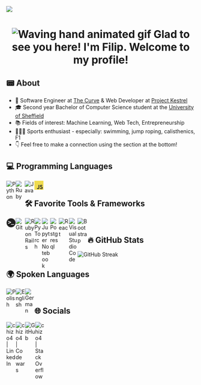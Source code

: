 ![](https://visitcount.itsvg.in/api?id=chizo4&label=Profile%20Views&color=12&icon=1&pretty=true)

##

<h1 align="center">
  <img src="https://raw.githubusercontent.com/nixin72/nixin72/master/wave.gif" 
   alt="Waving hand animated gif"
   height="45"
   width="45" />
  Glad to see you here! I'm Filip. Welcome to my profile!
</h1>

## 📟 About
- 🚀 Software Engineer at [The Curve](https://thecurve.io/) & Web Developer at [Project Kestrel](https://www.linkedin.com/company/project-kestrel/mycompany/)
- 🎓 Second year Bachelor of Computer Science student at the [University of Sheffield](https://www.sheffield.ac.uk/)
- 📚 Fields of interest: Machine Learning, Web Tech, Entrepreneurship
- 🏊🏼‍♂️ Sports enthusiast - especially: swimming, jump roping, calisthenics, F1
- 👇 Feel free to make a connection using the section at the bottom!

## 💻 Programming Languages
[<img align="left" alt="Python" width="25px" src="https://cdn.picpng.com/logo/language-logo-python-44976.png" />][python]
[<img align="left" alt="Ruby" width="24px" src="https://upload.wikimedia.org/wikipedia/commons/thumb/7/73/Ruby_logo.svg/1200px-Ruby_logo.svg.png" />][ruby]
[<img align="left" alt="Java" width="26px" src="https://cdn4.iconfinder.com/data/icons/logos-and-brands/512/181_Java_logo_logos-512.png" />][java]
[<img align="left" alt="JavaScript" width="24px" src="https://raw.githubusercontent.com/github/explore/80688e429a7d4ef2fca1e82350fe8e3517d3494d/topics/javascript/javascript.png" />][javascript]

<br/>

## 🛠️ Favorite Tools & Frameworks
[<img align="left" alt="Terminal" width="25px" src="https://raw.githubusercontent.com/github/explore/80688e429a7d4ef2fca1e82350fe8e3517d3494d/topics/terminal/terminal.png" />][terminal]
[<img align="left" alt="Git" width="25px" src="https://git-scm.com/images/logos/downloads/Git-Icon-1788C.png" />][git]
[<img align="left" alt="Ruby on Rails" width="25px" src="https://www.spaceo.ca/wp-content/uploads/2020/12/startup_log.svg" />][ruby_on_rails]
[<img align="left" alt="PyTorch" width="20px" src="https://upload.wikimedia.org/wikipedia/commons/thumb/1/10/PyTorch_logo_icon.svg/640px-PyTorch_logo_icon.svg.png" />][pytorch]
[<img align="left" alt="Jupyter Notebook" width="22px" src="https://upload.wikimedia.org/wikipedia/commons/thumb/3/38/Jupyter_logo.svg/1200px-Jupyter_logo.svg.png" />][jupyter]
[<img align="left" alt="Postgresql" width="23px" src="https://upload.wikimedia.org/wikipedia/commons/thumb/2/29/Postgresql_elephant.svg/1985px-Postgresql_elephant.svg.png" />][postgre]
[<img align="left" alt="React" width="27px" src="https://upload.wikimedia.org/wikipedia/commons/thumb/a/a7/React-icon.svg/2300px-React-icon.svg.png" />][react]
[<img align="left" alt="Visual Studio Code" width="23px" src="https://upload.wikimedia.org/wikipedia/commons/thumb/9/9a/Visual_Studio_Code_1.35_icon.svg/2048px-Visual_Studio_Code_1.35_icon.svg.png" />][vs]
[<img align="left" alt="Bootstrap" width="27px" src="https://upload.wikimedia.org/wikipedia/commons/thumb/b/b2/Bootstrap_logo.svg/1280px-Bootstrap_logo.svg.png" />][bootstrap]

<br/>

## 🔥 GitHub Stats
![GitHub Streak](http://github-readme-streak-stats.herokuapp.com?user=chizo4&theme=dark&background=000000)

## 🌍 Spoken Languages
<img align="left" alt="Polish" width="25px" src="https://cdn-icons-png.flaticon.com/512/197/197529.png" />
<img align="left" alt="English" width="25px" src="https://cdn-icons-png.flaticon.com/512/197/197374.png" />
<img align="left" alt="German" width="25px" src="https://cdn-icons-png.flaticon.com/512/197/197571.png" />

<br/>

## 🌐 Socials
[<img align="left" alt="chizo4 | LinkedIn" width="25px" src="https://cdn-icons-png.flaticon.com/512/174/174857.png" />][linkedin]
[<img align="left" alt="chizo4 | Codewars" width="25px" src="https://docs.codewars.com/logo.svg" />][codewars]
[<img align="left" alt="GitHub" width="27px" src="https://github.githubassets.com/images/modules/logos_page/Octocat.png" />][github]
[<img align="left" alt="chizo4 | StackOverflow" width="25px" src="https://upload.wikimedia.org/wikipedia/commons/thumb/e/ef/Stack_Overflow_icon.svg/768px-Stack_Overflow_icon.svg.png" />][stackoverflow]

<!--LINKS-->
[python]: https://www.python.org/about/
[ruby]: https://www.ruby-lang.org/en/about/
[java]: https://www.java.com/en/download/help/whatis_java.html
[javascript]: https://developer.mozilla.org/en-US/docs/Web/JavaScript

[vs]: https://code.visualstudio.com/docs/editor/whyvscode
[terminal]: https://www.linuxjournal.com/content/linux-command-line-interface-introduction-guide
[git]: https://git-scm.com/about
[ruby_on_rails]: https://rubyonrails.org/
[react]: https://reactjs.org/
[pytorch]: https://pytorch.org/
[jupyter]: https://jupyter.org/
[bootstrap]: https://getbootstrap.com/docs/4.1/about/overview/
[postgre]: https://www.postgresql.org/

[linkedin]: https://www.linkedin.com/in/filip-cierkosz/
[github]: https://github.com/chizo4
[stackoverflow]: https://stackoverflow.com/users/16192228/chizo4
[codewars]: https://www.codewars.com/users/chizo4
